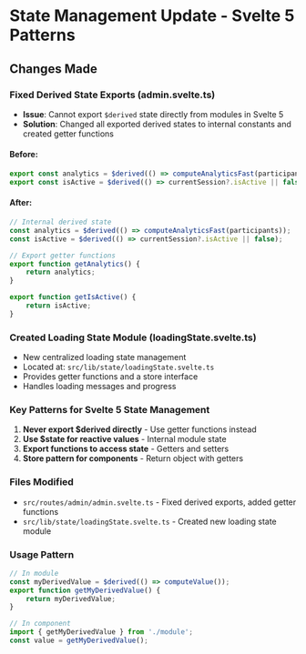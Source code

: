 # State Management Update - Svelte 5 Patterns

## Changes Made

### Fixed Derived State Exports (admin.svelte.ts)

- **Issue**: Cannot export `$derived` state directly from modules in Svelte 5
- **Solution**: Changed all exported derived states to internal constants and created getter functions

#### Before:

```typescript
export const analytics = $derived(() => computeAnalyticsFast(participants));
export const isActive = $derived(() => currentSession?.isActive || false);
```

#### After:

```typescript
// Internal derived state
const analytics = $derived(() => computeAnalyticsFast(participants));
const isActive = $derived(() => currentSession?.isActive || false);

// Export getter functions
export function getAnalytics() {
	return analytics;
}

export function getIsActive() {
	return isActive;
}
```

### Created Loading State Module (loadingState.svelte.ts)

- New centralized loading state management
- Located at: `src/lib/state/loadingState.svelte.ts`
- Provides getter functions and a store interface
- Handles loading messages and progress

### Key Patterns for Svelte 5 State Management

1. **Never export $derived directly** - Use getter functions instead
2. **Use $state for reactive values** - Internal module state
3. **Export functions to access state** - Getters and setters
4. **Store pattern for components** - Return object with getters

### Files Modified

- `src/routes/admin/admin.svelte.ts` - Fixed derived exports, added getter functions
- `src/lib/state/loadingState.svelte.ts` - Created new loading state module

### Usage Pattern

```typescript
// In module
const myDerivedValue = $derived(() => computeValue());
export function getMyDerivedValue() {
	return myDerivedValue;
}

// In component
import { getMyDerivedValue } from './module';
const value = getMyDerivedValue();
```
